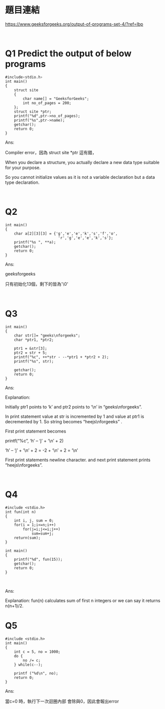 # 題目連結
https://www.geeksforgeeks.org/output-of-programs-set-4/?ref=lbp

<br/>

# Q1 Predict the output of below programs 

```
#include‹stdio.h›
int main()
{
	struct site
	{
		char name[] = "GeeksforGeeks";
		int no_of_pages = 200;
	};
	struct site *ptr;
	printf("%d",ptr->no_of_pages);
	printf("%s",ptr->name);
	getchar();
	return 0;
}
```
Ans:

Compiler error，因為 struct site *ptr 這有錯，

When you declare a structure, you actually declare a new data type suitable for your purpose. 

So you cannot initialize values as it is not a variable declaration but a data type declaration.


<br/>

# Q2 

```
int main()
{
	char a[2][3][3] = {'g','e','e','k','s','f','o',
						'r','g','e','e','k','s'};
	printf("%s ", **a);
	getchar();
	return 0;
}
```
Ans:

geeksforgeeks

只有初始化13個，剩下的皆為'\0'



<br/>

# Q3 

```
int main()
{
    char str[]= "geeks\nforgeeks";
    char *ptr1, *ptr2;
        
    ptr1 = &str[3];
    ptr2 = str + 5;
    printf("%c", ++*str - --*ptr1 + *ptr2 + 2);
    printf("%s", str);

    getchar();
    return 0;
}
```
Ans:

Explanation: 

Initially ptr1 points to ‘k’ and ptr2 points to ‘\n’ in “geeks\nforgeeks”. 

In print statement value at str is incremented by 1 and value at ptr1 is decremented by 1. So string becomes “heejs\nforgeeks” . 

First print statement becomes 

printf(“%c”, ‘h’ – ‘j’ + ‘\n’ + 2)

‘h’ – ‘j’ + ‘\n’ + 2 = -2 + ‘\n’ + 2 = ‘\n’

First print statements newline character. and next print statement prints “heejs\nforgeeks”. 

<br/>

# Q4 
```
#include <stdio.h>
int fun(int n)
{
	int i, j, sum = 0;
	for(i = 1;i<=n;i++)
		for(j=i;j<=i;j++)
			sum=sum+j;
	return(sum);
}

int main()
{
	printf("%d", fun(15));
	getchar();
	return 0;
}
```
<br/>

Ans:

Explanation: fun(n) calculates sum of first n integers or we can say it returns n(n+1)/2.


# Q5

```
#include <stdio.h>
int main()
{
	int c = 5, no = 1000;
	do {
		no /= c;
	} while(c--);

	printf ("%d\n", no);
	return 0;
}
```

Ans:

當c=0 時，執行下一次迴圈內部 會除與0，因此會報出error


<br/>




